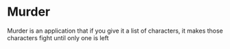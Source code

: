 # Murder
Murder is an application that if you give it a list of characters, it makes those characters fight until only one is left
